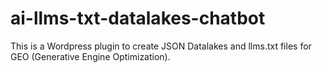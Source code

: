 # ai-llms-txt-datalakes-chatbot
This is a Wordpress plugin to create JSON Datalakes and llms.txt files for GEO (Generative Engine Optimization). 
